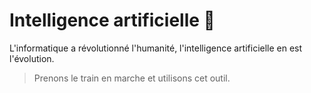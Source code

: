 # Intelligence artificielle 🤖
L'informatique a révolutionné l'humanité, l'intelligence artificielle en est l'évolution.
> Prenons le train en marche et utilisons cet outil.